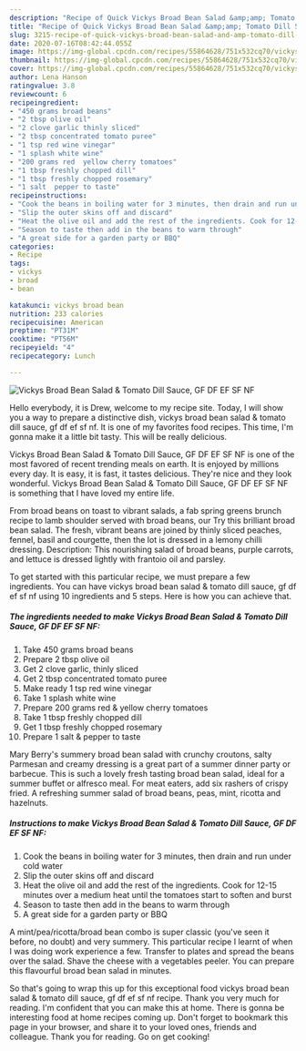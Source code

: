 ```yaml
---
description: "Recipe of Quick Vickys Broad Bean Salad &amp;amp; Tomato Dill Sauce, GF DF EF SF NF"
title: "Recipe of Quick Vickys Broad Bean Salad &amp;amp; Tomato Dill Sauce, GF DF EF SF NF"
slug: 3215-recipe-of-quick-vickys-broad-bean-salad-and-amp-tomato-dill-sauce-gf-df-ef-sf-nf
date: 2020-07-16T08:42:44.055Z
image: https://img-global.cpcdn.com/recipes/55864628/751x532cq70/vickys-broad-bean-salad-tomato-dill-sauce-gf-df-ef-sf-nf-recipe-main-photo.jpg
thumbnail: https://img-global.cpcdn.com/recipes/55864628/751x532cq70/vickys-broad-bean-salad-tomato-dill-sauce-gf-df-ef-sf-nf-recipe-main-photo.jpg
cover: https://img-global.cpcdn.com/recipes/55864628/751x532cq70/vickys-broad-bean-salad-tomato-dill-sauce-gf-df-ef-sf-nf-recipe-main-photo.jpg
author: Lena Hanson
ratingvalue: 3.8
reviewcount: 6
recipeingredient:
- "450 grams broad beans"
- "2 tbsp olive oil"
- "2 clove garlic thinly sliced"
- "2 tbsp concentrated tomato puree"
- "1 tsp red wine vinegar"
- "1 splash white wine"
- "200 grams red  yellow cherry tomatoes"
- "1 tbsp freshly chopped dill"
- "1 tbsp freshly chopped rosemary"
- "1 salt  pepper to taste"
recipeinstructions:
- "Cook the beans in boiling water for 3 minutes, then drain and run under cold water"
- "Slip the outer skins off and discard"
- "Heat the olive oil and add the rest of the ingredients. Cook for 12-15 minutes over a medium heat until the tomatoes start to soften and burst"
- "Season to taste then add in the beans to warm through"
- "A great side for a garden party or BBQ"
categories:
- Recipe
tags:
- vickys
- broad
- bean

katakunci: vickys broad bean 
nutrition: 233 calories
recipecuisine: American
preptime: "PT31M"
cooktime: "PT56M"
recipeyield: "4"
recipecategory: Lunch

---
```



![Vickys Broad Bean Salad &amp; Tomato Dill Sauce, GF DF EF SF NF](https://img-global.cpcdn.com/recipes/55864628/751x532cq70/vickys-broad-bean-salad-tomato-dill-sauce-gf-df-ef-sf-nf-recipe-main-photo.jpg)

Hello everybody, it is Drew, welcome to my recipe site. Today, I will show you a way to prepare a distinctive dish, vickys broad bean salad &amp; tomato dill sauce, gf df ef sf nf. It is one of my favorites food recipes. This time, I'm gonna make it a little bit tasty. This will be really delicious.

Vickys Broad Bean Salad &amp; Tomato Dill Sauce, GF DF EF SF NF is one of the most favored of recent trending meals on earth. It is enjoyed by millions every day. It is easy, it is fast, it tastes delicious. They're nice and they look wonderful. Vickys Broad Bean Salad &amp; Tomato Dill Sauce, GF DF EF SF NF is something that I have loved my entire life.

From broad beans on toast to vibrant salads, a fab spring greens brunch recipe to lamb shoulder served with broad beans, our Try this brilliant broad bean salad. The fresh, vibrant beans are joined by thinly sliced peaches, fennel, basil and courgette, then the lot is dressed in a lemony chilli dressing. Description: This nourishing salad of broad beans, purple carrots, and lettuce is dressed lightly with frantoio oil and parsley.


To get started with this particular recipe, we must prepare a few ingredients. You can have vickys broad bean salad &amp; tomato dill sauce, gf df ef sf nf using 10 ingredients and 5 steps. Here is how you can achieve that.

<!--inarticleads1-->

##### The ingredients needed to make Vickys Broad Bean Salad &amp; Tomato Dill Sauce, GF DF EF SF NF:

1. Take 450 grams broad beans
1. Prepare 2 tbsp olive oil
1. Get 2 clove garlic, thinly sliced
1. Get 2 tbsp concentrated tomato puree
1. Make ready 1 tsp red wine vinegar
1. Take 1 splash white wine
1. Prepare 200 grams red &amp; yellow cherry tomatoes
1. Take 1 tbsp freshly chopped dill
1. Get 1 tbsp freshly chopped rosemary
1. Prepare 1 salt &amp; pepper to taste


Mary Berry&#39;s summery broad bean salad with crunchy croutons, salty Parmesan and creamy dressing is a great part of a summer dinner party or barbecue. This is such a lovely fresh tasting broad bean salad, ideal for a summer buffet or alfresco meal. For meat eaters, add six rashers of crispy fried. A refreshing summer salad of broad beans, peas, mint, ricotta and hazelnuts. 

<!--inarticleads2-->

##### Instructions to make Vickys Broad Bean Salad &amp; Tomato Dill Sauce, GF DF EF SF NF:

1. Cook the beans in boiling water for 3 minutes, then drain and run under cold water
1. Slip the outer skins off and discard
1. Heat the olive oil and add the rest of the ingredients. Cook for 12-15 minutes over a medium heat until the tomatoes start to soften and burst
1. Season to taste then add in the beans to warm through
1. A great side for a garden party or BBQ


A mint/pea/ricotta/broad bean combo is super classic (you&#39;ve seen it before, no doubt) and very summery. This particular recipe I learnt of when I was doing work experience a few. Transfer to plates and spread the beans over the salad. Shave the cheese with a vegetables peeler. You can prepare this flavourful broad bean salad in minutes. 

So that's going to wrap this up for this exceptional food vickys broad bean salad &amp; tomato dill sauce, gf df ef sf nf recipe. Thank you very much for reading. I'm confident that you can make this at home. There is gonna be interesting food at home recipes coming up. Don't forget to bookmark this page in your browser, and share it to your loved ones, friends and colleague. Thank you for reading. Go on get cooking!
